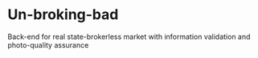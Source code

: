 # Un-broking-bad
Back-end for real state-brokerless market with information validation and photo-quality assurance

